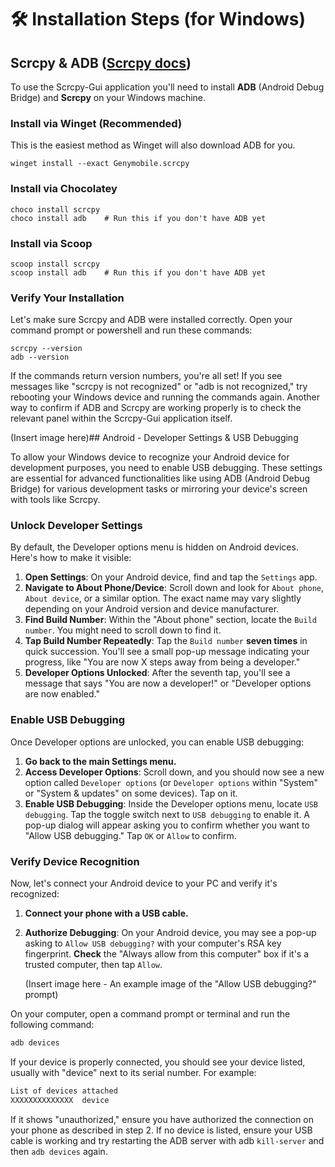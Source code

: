 # 🛠️ Installation Steps (for Windows)

## Scrcpy & ADB ([Scrcpy docs](https://github.com/Genymobile/scrcpy/blob/master/doc/windows.md))

To use the Scrcpy-Gui application you'll need to install **ADB** (Android Debug Bridge) and **Scrcpy** on your Windows machine.

### Install via Winget (Recommended)

This is the easiest method as Winget will also download ADB for you.

```
winget install --exact Genymobile.scrcpy
```
### Install via Chocolatey
```
choco install scrcpy
choco install adb    # Run this if you don't have ADB yet
```
### Install via Scoop

```
scoop install scrcpy
scoop install adb    # Run this if you don't have ADB yet
```
### Verify Your Installation

Let's make sure Scrcpy and ADB were installed correctly. Open your command prompt or powershell and run these commands:

```
scrcpy --version
adb --version
```
If the commands return version numbers, you're all set! If you see messages like "scrcpy is not recognized" or "adb is not recognized," try rebooting your Windows device and running the commands again. Another way to confirm if ADB and Scrcpy are working properly is to check the relevant panel within the Scrcpy-Gui application itself.

(Insert image here)## Android - Developer Settings & USB Debugging

To allow your Windows device to recognize your Android device for development purposes, you need to enable USB debugging. These settings are essential for advanced functionalities like using ADB (Android Debug Bridge) for various development tasks or mirroring your device's screen with tools like Scrcpy.

### Unlock Developer Settings

By default, the Developer options menu is hidden on Android devices. Here's how to make it visible:

1.  **Open Settings**: On your Android device, find and tap the `Settings` app.
2.  **Navigate to About Phone/Device**: Scroll down and look for `About phone`, `About device`, or a similar option. The exact name may vary slightly depending on your Android version and device manufacturer.
3.  **Find Build Number**: Within the "About phone" section, locate the `Build number`. You might need to scroll down to find it.
4.  **Tap Build Number Repeatedly**: Tap the `Build number` **seven times** in quick succession. You'll see a small pop-up message indicating your progress, like "You are now X steps away from being a developer."
5.  **Developer Options Unlocked**: After the seventh tap, you'll see a message that says "You are now a developer!" or "Developer options are now enabled."

### Enable USB Debugging

Once Developer options are unlocked, you can enable USB debugging:

1.  **Go back to the main Settings menu.**
2.  **Access Developer Options**: Scroll down, and you should now see a new option called `Developer options` (or `Developer options` within "System" or "System & updates" on some devices). Tap on it.
3.  **Enable USB Debugging**: Inside the Developer options menu, locate `USB debugging`. Tap the toggle switch next to `USB debugging` to enable it. A pop-up dialog will appear asking you to confirm whether you want to "Allow USB debugging." Tap `OK` or `Allow` to confirm.

### Verify Device Recognition

Now, let's connect your Android device to your PC and verify it's recognized:

1.  **Connect your phone with a USB cable.**
2.  **Authorize Debugging**: On your Android device, you may see a pop-up asking to `Allow USB debugging?` with your computer's RSA key fingerprint. **Check** the "Always allow from this computer" box if it's a trusted computer, then tap `Allow`.

    (Insert image here - An example image of the "Allow USB debugging?" prompt)

On your computer, open a command prompt or terminal and run the following command:

```bash
adb devices
```

If your device is properly connected, you should see your device listed, usually with "device" next to its serial number. For example:

```bash
List of devices attached
XXXXXXXXXXXXXX	device
```

If it shows "unauthorized," ensure you have authorized the connection on your phone as described in step 2. If no device is listed, ensure your USB cable is working and try restarting the ADB server with adb `kill-server` and then `adb devices` again.

